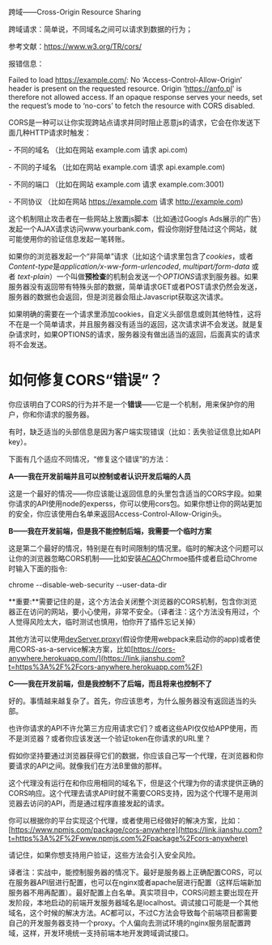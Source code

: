 跨域——Cross-Origin Resource Sharing

跨域请求：简单说，不同域名之间可以请求到数据的行为；

参考文献：https://www.w3.org/TR/cors/

报错信息：

Failed to load https://example.com/: No ‘Access-Control-Allow-Origin’ header is present on the requested resource. Origin ‘https://anfo.pl' is therefore not allowed access. If an opaque response serves your needs, set the request’s mode to ‘no-cors’ to fetch the resource with CORS disabled.

CORS是一种可以让你实现跨站点请求并同时阻止恶意js的请求，它会在你发送下面几种HTTP请求时触发：

\- 不同的域名 （比如在网站 example.com 请求 api.com)

\- 不同的子域名 （比如在网站 example.com 请求 api.example.com)

\- 不同的端口 （比如在网站 example.com 请求 example.com:3001)

\- 不同协议 （比如在网站 https://example.com 请求 http://example.com)

这个机制阻止攻击者在一些网站上放置js脚本（比如通过Googls Ads展示的广告）发起一个AJAX请求访问www.yourbank.com，假设你刚好登陆过这个网站，就可能使用你的验证信息发起一笔转账。

 如果你的浏览器发起一个“非简单”请求（比如这个请求里包含了*cookies*，或者*Content-type*是*application/x-ww-form-urlencoded*, *multipart/form-data* 或者 *text-plain*）一个叫做**预检查**的机制会发送一个*OPTIONS*请求到服务器。如果服务器没有返回带有特殊头部的数据，简单请求GET或者POST请求仍然会发送，服务器的数据也会返回，但是浏览器会阻止Javascript获取这次请求。

如果明确的需要在一个请求里添加cookies，自定义头部信息或则其他特性，这将不在是一个简单请求，并且服务器没有适当的返回，这次请求讲不会发送。就是复杂请求时，如果OPTIONS的请求，服务器没有做出适当的返回，后面真实的请求将不会发送。

# 如何修复CORS“错误”？

你应该明白了CORS的行为并不是一个**错误**——它是一个机制，用来保护你的用户，你和你请求的服务器。

有时，缺乏适当的头部信息是因为客户端实现错误（比如：丢失验证信息比如API key）。

下面有几个适应不同情况，“修复这个错误”的方法：

**A——我在开发前端并且可以控制或者认识开发后端的人员**

这是一个最好的情况——你应该能让返回信息的头里包含适当的CORS字段。如果你请求的API使用node的experss，你可以使用cors包。如果你想让你的网站更加的安全，你应该使用白名单来返回Access-Control-Allow-Origin头。

**B——我在开发前端，但是我不能控制后端，我需要一个临时方案**

这是第二个最好的情况，特别是在有时间限制的情况里。临时的解决这个问题可以让你的浏览器忽略CORS机制——比如安装[ACAO](https://link.jianshu.com?t=https%3A%2F%2Fchrome.google.com%2Fwebstore%2Fdetail%2Fallow-control-allow-origi%2Fnlfbmbojpeacfghkpbjhddihlkkiljbi)Chrmoe插件或者启动Chrome时输入下面的指令:

chrome --disable-web-security --user-data-dir

**重要:**需要记住的是，这个方法会关闭整个浏览器的CORS机制，包含你浏览器正在访问的网站，要小心使用，非常不安全。（译者注：这个方法没有用过，个人觉得风险太大，临时测试也慎用，怕你开了插件忘记关掉）

其他方法可以使用[devServer.proxy](https://link.jianshu.com?t=https%3A%2F%2Fwebpack.js.org%2Fconfiguration%2Fdev-server%2F%23devserver-proxy)(假设你使用webpack来启动你的app)或者使用CORS-as-a-service解决方案，比如[https://cors-anywhere.herokuapp.com/](https://link.jianshu.com?t=https%3A%2F%2Fcors-anywhere.herokuapp.com%2F)

**C——我在开发前端，但是我控制不了后端，而且将来也控制不了**

好的。事情越来越复杂了。首先，你应该思考，为什么服务器没有返回适当的头部。

也许你请求的API不许允第三方应用请求它们？或者这些API仅仅给APP使用，而不是浏览器？或者你应该发送一个验证token在你请求的URL里？

假如你坚持要通过浏览器获得它们的数据，你应该自己写一个代理，在浏览器和你要请求的API之间。就像我们在方法B里做的那样。

 这个代理没有运行在和你应用相同的域名下，但是这个代理为你的请求提供正确的CORS响应。这个代理去请求API时就不需要CORS支持，因为这个代理不是用浏览器去访问的API，而是通过程序直接发起的请求。

你可以根据你的平台实现这个代理，或者使用已经做好的解决方案，比如：[https://www.npmjs.com/package/cors-anywhere](https://link.jianshu.com?t=https%3A%2F%2Fwww.npmjs.com%2Fpackage%2Fcors-anywhere)

请记住，如果你想支持用户验证，这些方法会引入安全风险。

译者注：实战中，能控制服务器的情况下。最好是服务器上正确配置CORS，可以在服务器API层进行配置，也可以在nginx或者apache层进行配置（这样后端新加服务器不用再配置）。最好配置上白名单。真实项目中，CORS问题主要出现在开发阶段，本地启动的前端开发服务器域名是localhost。调试接口可能是一个其他域名，这个时候的解决方法。AC都可以，不过C方法会导致每个前端项目都需要自己的开发服务器支持一个proxy。个人偏向去测试环境的nginx服务层配置跨域，这样，开发环境统一支持前端本地开发跨域调试接口。

   

 

 

 

 